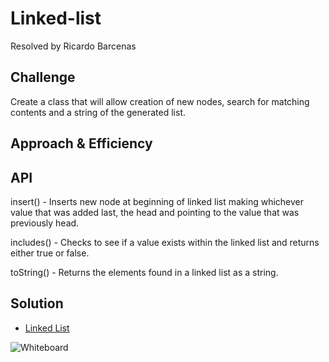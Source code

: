 # Linked-list

Resolved by Ricardo Barcenas

## Challenge

Create a class that will allow creation of new nodes, search for matching contents and a string of the generated list.

## Approach & Efficiency

## API

insert() - Inserts new node at beginning of linked list making whichever value that was added last, the head and pointing to the value that was previously head.

includes() - Checks to see if a value exists within the linked list and returns either true or false.

toString() - Returns the elements found in a linked list as a string.

## Solution

- [Linked List](linked-list.js) 

![Whiteboard](assets/codechalleng06.png)